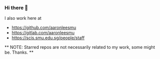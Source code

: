 ### Hi there 👋

I also work here at

   - https://github.com/aaronleesmu
   - https://gitlab.com/aaronleesmu
   - https://scis.smu.edu.sg/people/staff

** NOTE: Starred repos are not necessarily related to my work, some might be. Thanks. **


<!--
**aaronlks/aaronlks** is a ✨ _special_ ✨ repository because its `README.md` (this file) appears on your GitHub profile.

Here are some ideas to get you started:

- 🔭 I’m currently working on ...
- 🌱 I’m currently learning ...
- 👯 I’m looking to collaborate on ...
- 🤔 I’m looking for help with ...
- 💬 Ask me about ...
- 📫 How to reach me: ...
- 😄 Pronouns: ...
- ⚡ Fun fact: ...
-->

